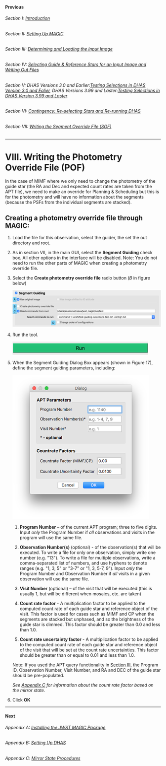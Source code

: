 #### Previous

###### Section I: [Introduction](i_introduction.md)

###### Section II: [Setting Up MAGIC](ii_setting_up.md)

###### Section III: [Determining and Loading the Input Image](iii_determining_and_loading_the_input_image.md)

###### Section IV: [Selecting Guide & Reference Stars for an Input Image and Writing Out Files](iv_select_stars_and_write_files.md)

###### Section V: DHAS Versions 3.0 and Earlier:[Testing Selections in DHAS Version 3.0 and Ealier](v_testing_in_dhas.md), DHAS Versions 3.99 and Laster:[Testing Selections in DHAS Version 3.99 and Laster](v_testing_in_dhas_v4.md)

###### Section VI: [Contingency: Re-selecting Stars and Re-running DHAS](vi_contingency_reselect_stars.md)

###### Section VII: [Writing the Segment Override File (SOF)](vii_write_sof.md)

-----------------------------------------

VIII.	Writing the Photometry Override File (POF)
================================================
In the case of MIMF where we only need to change the photometry of the guide star (the RA and Dec and expected count rates are taken from the APT file), we need to make an override for Planning & Scheduling but this is for the photometry and will have no information about the segments (because the PSFs from the individual segments are stacked).


Creating a photometry override file through MAGIC:
--------------------------------------------------
1. Load the file for this observation, select the guider, the set the out directory and root.

2. As in section VII, in the main GUI, select the **Segment Guiding** check box. All other options in the interface will be disabled. Note: You do not need to run the other parts of MAGIC when creating a photometry override file.

3. Select the **Create photometry override file** radio button (*B* in figure below)

   ![Segment Guiding Section of the Main GUI](./figs/figure13_segment_guiding.png)

4. Run the tool.

   ![Run MAGIC](./figs/figure_a_run.png)

5. When the Segment Guiding Dialog Box appears (shown in Figure 17), define the segment guiding parameters, including:

   ![Photometry Override Dialog Box](./figs/figure17_photometry_override_dialog.png)

   1. **Program Number** – of the current APT program; three to five digits. Input *only* the Program Number if *all* observations and visits in the program will use the same file.

   2. **Observation Number(s)** (optional) - of the observation(s) that will be executed. To write a file for only one observation, simply write one number (e.g. "13"). To write a file for multiple observations, write a comma-separated list of numbers, and use hyphens to denote ranges (e.g. "1, 3, 5" or "3-7" or "1, 3, 5-7, 9"). Input *only* the Program Number and Observation Number if *all* visits in a given observation will use the same file.

   3. **Visit Number** (optional) – of the visit that will be executed (this is usually 1, but will be different when mosaics, etc. are taken)

   4. **Count rate factor** - A multiplication factor to be applied to the computed count rate of each guide star and reference object of the visit. This factor is used for cases such as MIMF and CP when the segments are stacked but unphased, and so the brightness of the guide star is dimmed. This factor should be greater than 0.0 and less than 1.0.

   5. **Count rate uncertainty factor** - A multiplication factor to be applied to the computed count rate of each guide star and reference object of the visit that will be set at the count rate uncertainties. This factor should be greater than or equal to 0.01 and less than 1.0.

   Note: If you used the APT query functionality in [Section III](iii_determining_and_loading_the_input_image.md), the Program ID, Observation Number, Visit Number, and RA and DEC of the guide star should be pre-populated.

   *See [Appendix C](appendix_c_mirror_states.md) for information about the count rate factor based on the mirror state.*

6. Click **OK**

---------------------------------

#### Next

###### Appendix A: [Installing the JWST MAGIC Package](appendix_a_installing_magic.md)

###### Appendix B: [Setting Up DHAS](appendix_b_opening_dhas.md)

###### Appendix C: [Mirror State Procedures](appendix_c_mirror_states.md)
